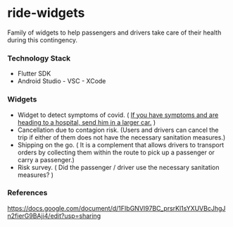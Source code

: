 # ride-widgets
 Family of widgets to help passengers and drivers take care of their health during this contingency.

### Technology Stack
* Flutter SDK
* Android Studio - VSC - XCode

### Widgets
* Widget to detect symptoms of covid. ( [If you have symptoms and are heading to a hospital, send him in a larger car.]( https://www.bbc.com/news/technology-51358042) )
* Cancellation due to contagion risk. (Users and drivers can cancel the trip if either of them does not have the necessary sanitation measures.)
* Shipping on the go. ( It is a complement that allows drivers to transport orders by collecting them within the route to pick up a passenger or carry a passenger.)
* Risk survey. ( Did the passenger / driver use the necessary sanitation measures? )

### References

https://docs.google.com/document/d/1FIbGNVI97BC_prsrKl1sYXUVBcJhgJn2fierG9BAji4/edit?usp=sharing

